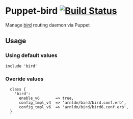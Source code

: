 # Puppet-bird [![Build Status](https://travis-ci.org/sbadia/puppet-bird.png)](https://travis-ci.org/sbadia/puppet-bird)

Manage [bird](http://bird.network.cz/) routing daemon via Puppet

## Usage

### Using default values
```
include 'bird'
```

### Overide values
```
  class {
    'bird':
      enable_v6       => true,
      config_tmpl_v4  => 'arnldn/bird/bird.conf.erb',
      config_tmpl_v6  => 'arnldn/bird/bird6.conf.erb',
  }
```
